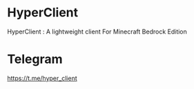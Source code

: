 # HyperClient 

HyperClient : A lightweight client For Minecraft Bedrock Edition

# Telegram

https://t.me/hyper_client


